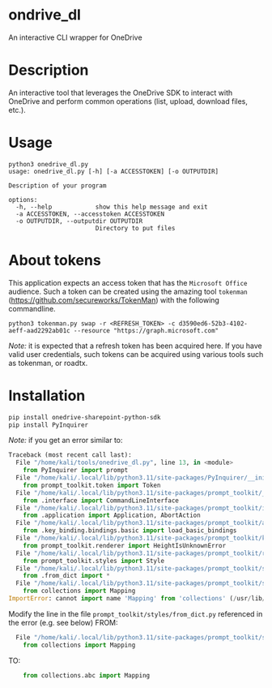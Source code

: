 # ondrive_dl
An interactive CLI wrapper for OneDrive

# Description

An interactive tool that leverages the OneDrive SDK to interact with OneDrive and perform common operations (list, upload, download files, etc.). 

# Usage

```
python3 onedrive_dl.py
usage: onedrive_dl.py [-h] [-a ACCESSTOKEN] [-o OUTPUTDIR]

Description of your program

options:
  -h, --help            show this help message and exit
  -a ACCESSTOKEN, --accesstoken ACCESSTOKEN
  -o OUTPUTDIR, --outputdir OUTPUTDIR
                        Directory to put files
```



# About tokens

This application expects an access token that has the `Microsoft Office` audience. Such a token can be created using the amazing tool `tokenman` (<https://github.com/secureworks/TokenMan>) with the following commandline. 

```
python3 tokenman.py swap -r <REFRESH_TOKEN> -c d3590ed6-52b3-4102-aeff-aad2292ab01c --resource "https://graph.microsoft.com"
```
*Note:* it is expected that a refresh token has been acquired here. If you have valid user credentials, such tokens can be acquired using various tools such as tokenman, or roadtx.

# Installation

```sh
pip install onedrive-sharepoint-python-sdk
pip install PyInquirer
```

*Note:* if you get an error similar to:

```python
Traceback (most recent call last):
  File "/home/kali/tools/onedrive_dl.py", line 13, in <module>
    from PyInquirer import prompt
  File "/home/kali/.local/lib/python3.11/site-packages/PyInquirer/__init__.py", line 6, in <module>
    from prompt_toolkit.token import Token
  File "/home/kali/.local/lib/python3.11/site-packages/prompt_toolkit/__init__.py", line 16, in <module>
    from .interface import CommandLineInterface
  File "/home/kali/.local/lib/python3.11/site-packages/prompt_toolkit/interface.py", line 19, in <module>
    from .application import Application, AbortAction
  File "/home/kali/.local/lib/python3.11/site-packages/prompt_toolkit/application.py", line 8, in <module>
    from .key_binding.bindings.basic import load_basic_bindings
  File "/home/kali/.local/lib/python3.11/site-packages/prompt_toolkit/key_binding/bindings/basic.py", line 9, in <module>
    from prompt_toolkit.renderer import HeightIsUnknownError
  File "/home/kali/.local/lib/python3.11/site-packages/prompt_toolkit/renderer.py", line 11, in <module>
    from prompt_toolkit.styles import Style
  File "/home/kali/.local/lib/python3.11/site-packages/prompt_toolkit/styles/__init__.py", line 8, in <module>
    from .from_dict import *
  File "/home/kali/.local/lib/python3.11/site-packages/prompt_toolkit/styles/from_dict.py", line 9, in <module>
    from collections import Mapping
ImportError: cannot import name 'Mapping' from 'collections' (/usr/lib/python3.11/collections/__init__.py)
```

Modify the line in the file `prompt_toolkit/styles/from_dict.py` referenced in the error (e.g. see below) FROM:

```python
  File "/home/kali/.local/lib/python3.11/site-packages/prompt_toolkit/styles/from_dict.py", line 9, in <module>
    from collections import Mapping
```

TO:

```python
    from collections.abc import Mapping
```